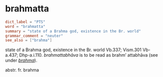 # brahmatta

``` toml
dict_label = "PTS"
word = "brahmatta"
summary = "state of a Brahma god, existence in the Br. world"
grammar_comment = "neuter"
see_also = ["brahma"]
```

state of a Brahma god, existence in the Br. world Vb.337; Vism.301 Vb\-a.437; Dhp\-a.i.110. *brahmattabhāva* is to be read as brahm’ attabhāva (see under *[brahma](brahma.md)*).

abstr. fr. brahma

